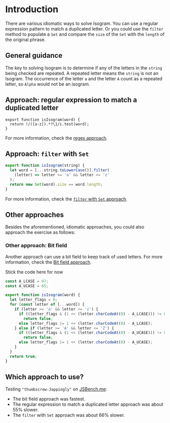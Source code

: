 # Introduction

There are various idiomatic ways to solve Isogram.
You can use a regular expression pattern to match a duplicated letter.
Or you could use the `filter` method to populate a `Set` and compare the `size` of the `Set` with the `length` of the original phrase.

## General guidance

The key to solving Isogram is to determine if any of the letters in the `string` being checked are repeated.
A repeated letter means the `string` is not an Isogram.
The occurrence of the letter `a` and the letter `A` count as a repeated letter, so `Alpha` would not be an isogram.

## Approach: regular expression to match a duplicated letter

```javaascript
export function isIsogram(word) {
  return !/([a-z]).*?\1/i.test(word);
}
```

For more information, check the [regex approach][approach-regex].

## Approach: `filter` with `Set`

```javascript
export function isIsogram(string) {
  let word = [...string.toLowerCase()].filter(
    (letter) => letter >= 'a' && letter <= 'z'
  );
  return new Set(word).size == word.length;
}
```

For more information, check the [`filter` with `Set` approach][approach-filter-set].

## Other approaches

Besides the aforementioned, idiomatic approaches, you could also approach the exercise as follows:

### Other approach: Bit field

Another approach can use a bit field to keep track of used letters.
For more information, check the [Bit field approach][approach-bitfield].

Stick the code here for now

```javascript
const A_LCASE = 97;
const A_UCASE = 65;

export function isIsogram(word) {
  let letter_flags = 0;
  for (const letter of [...word]) {
    if (letter >= 'a' && letter <= 'z') {
      if ((letter_flags & (1 << (letter.charCodeAt(0) - A_LCASE))) != 0)
        return false;
      else letter_flags |= 1 << (letter.charCodeAt(0) - A_LCASE);
    } else if (letter >= 'A' && letter <= 'Z') {
      if ((letter_flags & (1 << (letter.charCodeAt(0) - A_UCASE))) != 0)
        return false;
      else letter_flags |= 1 << (letter.charCodeAt(0) - A_UCASE);
    }
  }
  return true;
}
```

## Which approach to use?

Testing `"thumbscrew-Jappingly"` on [JSBench.me][jsbench-me]:

- The bit field approach was fastest.
- The regular expression to match a duplicated letter approach was about 55% slower.
- The `filter` with `Set` approach was about 66% slower.

[approach-regex]: https://exercism.org/tracks/javascript/exercises/isogram/approaches/regex-match-dupe
[approach-filter-set]: https://exercism.org/tracks/javascript/exercises/isogram/approaches/filter-set
[approach-bitfield]: https://exercism.org/tracks/javascript/exercises/isogram/approaches/bitfield
[jsbench-me]: https://jsbench.me/
